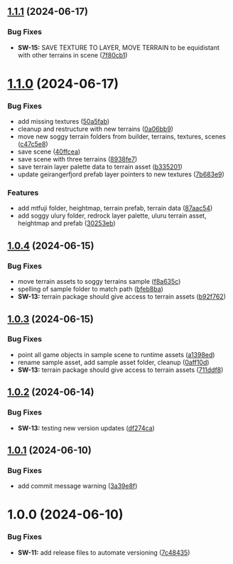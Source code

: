 ## [1.1.1](https://github.com/soggyinkgames/package-soggyterrain/compare/v1.1.0...v1.1.1) (2024-06-17)


### Bug Fixes

* **SW-15:** SAVE TEXTURE TO LAYER, MOVE TERRAIN to be equidistant with other terrains in scene ([7f80cb1](https://github.com/soggyinkgames/package-soggyterrain/commit/7f80cb1d166c927aef8df28f454698c7687cbcd0))

# [1.1.0](https://github.com/soggyinkgames/package-soggyterrain/compare/v1.0.4...v1.1.0) (2024-06-17)


### Bug Fixes

* add missing textures ([50a5fab](https://github.com/soggyinkgames/package-soggyterrain/commit/50a5fab48a924727ce1a339892126d0f086821a0))
* cleanup and restructure with new terrains ([0a06bb9](https://github.com/soggyinkgames/package-soggyterrain/commit/0a06bb97927c24009ef7615d949ab3a5e5ed5e57))
* move new soggy terrain folders from builder, terrains, textures, scenes ([c47c5e8](https://github.com/soggyinkgames/package-soggyterrain/commit/c47c5e8844821aa69c662f238730217d567f48d7))
* save scene ([40ffcea](https://github.com/soggyinkgames/package-soggyterrain/commit/40ffcea1a79ea2b15d4f6c07982a6fa1b56e24d0))
* save scene with three terrains ([8938fe7](https://github.com/soggyinkgames/package-soggyterrain/commit/8938fe7c56a2ed54d0d4335757ae0ac7a1b7916a))
* save terrain layer palette data to terrain asset ([b335201](https://github.com/soggyinkgames/package-soggyterrain/commit/b33520128193a7d2b908bb8abf799f1518324db2))
* update geirangerfjord prefab layer pointers to new textures ([7b683e9](https://github.com/soggyinkgames/package-soggyterrain/commit/7b683e9164b112eb305d39eb05e7f3c5d3fb9e10))


### Features

* add mtfuji folder, heightmap, terrain prefab, terrain data ([87aac54](https://github.com/soggyinkgames/package-soggyterrain/commit/87aac5485934b6c6cb24aec8e63c5970983c238e))
* add soggy ulury folder, redrock layer palette, uluru terrain asset, heightmap and prefab ([30253eb](https://github.com/soggyinkgames/package-soggyterrain/commit/30253ebb4b4acb21b749aabd183281116b2b634b))

## [1.0.4](https://github.com/soggyinkgames/package-soggyterrain/compare/v1.0.3...v1.0.4) (2024-06-15)


### Bug Fixes

* move terrain assets to soggy terrains sample ([f8a635c](https://github.com/soggyinkgames/package-soggyterrain/commit/f8a635cd029b7bca381a203f49a54c703586bcce))
* spelling of sample folder to match path ([bfeb8ba](https://github.com/soggyinkgames/package-soggyterrain/commit/bfeb8bae78ef7bf54b01b35110025d3c33fe476e))
* **SW-13:** terrain package should give access to terrain assets ([b92f762](https://github.com/soggyinkgames/package-soggyterrain/commit/b92f7620094e601f118d3d7062eb4850c136a7df))

## [1.0.3](https://github.com/soggyinkgames/package-soggyterrain/compare/v1.0.2...v1.0.3) (2024-06-15)


### Bug Fixes

* point all game objects in sample scene to runtime assets ([a1398ed](https://github.com/soggyinkgames/package-soggyterrain/commit/a1398ed2916baf0e32b8538ad8bd8754bfd1f126))
* rename sample asset, add sample asset folder, cleanup ([0aff10d](https://github.com/soggyinkgames/package-soggyterrain/commit/0aff10d94b3a2267472f620b0f70d301e76e4c4d))
* **SW-13:** terrain package should give access to terrain assets  ([711ddf8](https://github.com/soggyinkgames/package-soggyterrain/commit/711ddf89be03e36333385c5218b14c9f68ee668c))

## [1.0.2](https://github.com/soggyinkgames/package-soggyterrain/compare/v1.0.1...v1.0.2) (2024-06-14)


### Bug Fixes

* **SW-13:** testing new version updates ([df274ca](https://github.com/soggyinkgames/package-soggyterrain/commit/df274ca204291355be82f138ac08eeba224ca884))

## [1.0.1](https://github.com/soggyinkgames/package-soggyterrain/compare/v1.0.0...v1.0.1) (2024-06-10)


### Bug Fixes

* add commit message warning ([3a39e8f](https://github.com/soggyinkgames/package-soggyterrain/commit/3a39e8f844ade928c233ad941bff2d77eb23f5e2))

# 1.0.0 (2024-06-10)


### Bug Fixes

* **SW-11:** add release files to automate versioning ([7c48435](https://github.com/soggyinkgames/package-soggyterrain/commit/7c48435a7da43f2c3148272ee1090fbd38bd3d7c))
